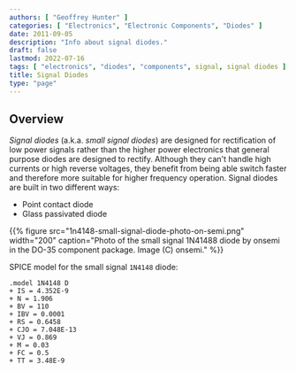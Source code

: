 ```yaml
---
authors: [ "Geoffrey Hunter" ]
categories: [ "Electronics", "Electronic Components", "Diodes" ]
date: 2011-09-05
description: "Info about signal diodes."
draft: false
lastmod: 2022-07-16
tags: [ "electronics", "diodes", "components", signal, signal diodes ]
title: Signal Diodes
type: "page"
---
```


## Overview

_Signal diodes_ (a.k.a. _small signal diodes_) are designed for rectification of low power signals rather than the higher power electronics that general purpose diodes are designed to rectify. Although they can't handle high currents or high reverse voltages, they benefit from being able switch faster and therefore more suitable for higher frequency operation. Signal diodes are built in two different ways:

* Point contact diode
* Glass passivated diode

{{% figure src="1n4148-small-signal-diode-photo-on-semi.png" width="200" caption="Photo of the small signal 1N41488 diode by onsemi in the DO-35 component package. Image (C) onsemi." %}}

SPICE model for the small signal `1N4148` diode:

```
.model 1N4148 D 
+ IS = 4.352E-9 
+ N = 1.906 
+ BV = 110 
+ IBV = 0.0001 
+ RS = 0.6458 
+ CJO = 7.048E-13 
+ VJ = 0.869 
+ M = 0.03 
+ FC = 0.5 
+ TT = 3.48E-9
```